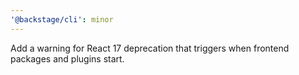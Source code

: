 ```yaml
---
'@backstage/cli': minor
---
```


Add a warning for React 17 deprecation that triggers when frontend packages and plugins start.
